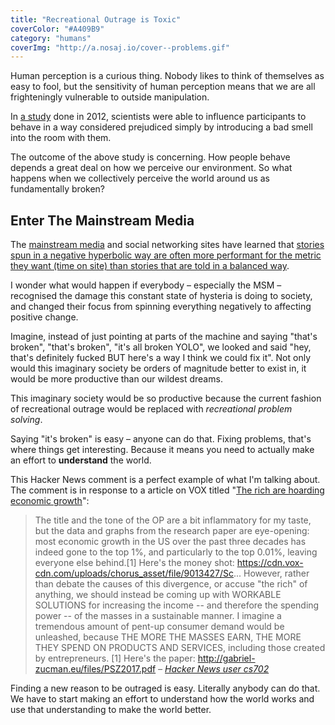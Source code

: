 ```yaml
---
title: "Recreational Outrage is Toxic"
coverColor: "#A409B9"
category: "humans"
coverImg: "http://a.nosaj.io/cover--problems.gif"
---
```


Human perception is a curious thing. Nobody likes to think of themselves as easy to fool, but the sensitivity of human perception means that we are all frighteningly vulnerable to outside manipulation. 

In [a study](https://www.newscientist.com/article/mg21528731-800-the-yuck-factor-the-surprising-power-of-disgust/) done in 2012, scientists were able to influence participants to behave in a way considered prejudiced simply by introducing a bad smell into the room with them.

The outcome of the above study is concerning. How people behave depends a great deal on how we perceive our environment. So what happens when we collectively perceive the world around us as fundamentally broken?

## Enter The Mainstream Media
The [mainstream media](https://en.wikipedia.org/wiki/Mainstream_media) and social networking sites have learned that [stories spun in a negative hyperbolic way are often more performant for the metric they want (time on site) than stories that are told in a balanced way](https://www.theatlantic.com/technology/archive/2014/06/everything-we-know-about-facebooks-secret-mood-manipulation-experiment/373648/).

I wonder what would happen if everybody – especially the MSM – recognised the damage this constant state of hysteria is doing to society, and changed their focus from spinning everything negatively to affecting positive change.

Imagine, instead of just pointing at parts of the machine and saying "that's broken", "that's broken", "it's all broken YOLO", we looked and said "hey, that's definitely fucked BUT here's a way I think we could fix it". Not only would this imaginary society be orders of magnitude better to exist in, it would be more productive than our wildest dreams. 

This imaginary society would be so productive because the current fashion of recreational outrage would be replaced with *recreational problem solving*.

Saying "it's broken" is easy – anyone can do that. Fixing problems, that's where things get interesting. Because it means you need to actually make an effort to **understand** the world.

This Hacker News comment is a perfect example of what I'm talking about. The comment is in response to a article on VOX titled "[The rich are hoarding economic growth](https://www.vox.com/policy-and-politics/2017/8/8/16112368/piketty-saez-zucman-income-growth-inequality-stagnation-chart)":

> The title and the tone of the OP are a bit inflammatory for my taste, but the data and graphs from the research paper are eye-opening: most economic growth in the US over the past three decades has indeed gone to the top 1%, and particularly to the top 0.01%, leaving everyone else behind.[1]
> Here's the money shot: https://cdn.vox-cdn.com/uploads/chorus_asset/file/9013427/Sc...
> However, rather than debate the causes of this divergence, or accuse "the rich" of anything, we should instead be coming up with WORKABLE SOLUTIONS for increasing the income -- and therefore the spending power -- of the masses in a sustainable manner.
> I imagine a tremendous amount of pent-up consumer demand would be unleashed, because THE MORE THE MASSES EARN, THE MORE THEY SPEND ON PRODUCTS AND SERVICES, including those created by entrepreneurs.
> [1] Here's the paper: http://gabriel-zucman.eu/files/PSZ2017.pdf
> <cite>– [Hacker News user cs702](https://news.ycombinator.com/item?id=15060604)</cite>

Finding a new reason to be outraged is easy. Literally anybody can do that. We have to start making an effort to understand how the world works and use that understanding to make the world better.